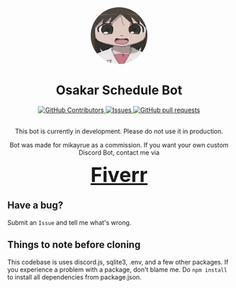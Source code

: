 <div align="center">
    <img src="./image.png" height="128" style="border-radius: 99999px">
</div>
<h1 align="center">Osakar Schedule Bot</h1>
<div align="center">
    <a href="https://github.com/JayNightmare/Saiyan-Senshi-Bot/graphs/contributors">
      <img alt="GitHub Contributors" src="https://img.shields.io/github/contributors/JayNightmare/Saiyan-Senshi-Bot?color=2db94d" />
    </a>
    <a href="https://github.com/JayNightmare/Saiyan-Senshi-Bot/issues">
      <img alt="Issues" src="https://img.shields.io/github/issues/JayNightmare/Saiyan-Senshi-Bot?color=0088ff" />
    </a>
    <a href="https://github.com/JayNightmare/Saiyan-Senshi-Bot/pulls">
      <img alt="GitHub pull requests" src="https://img.shields.io/github/issues-pr/JayNightmare/Saiyan-Senshi-Bot?color=0088ff" />
    </a>
    <br/>
</div>

<div align="center">
  <!-- <div>
    <a href="https://top.gg/bot/1278098225353719869">
      <img src="https://top.gg/api/widget/upvotes/1278098225353719869.svg">
    </a>
    <a href="https://discord.com/application-directory/1278098225353719869">
      <p>Discord App Directory</p>
    </a>
  </div> -->
</div>

<br/>

<div align="center">
    <p>This bot  is currently in development. Please do not use it in production.</p>
    <p>Bot was made for mikayrue as a commission. If you want your own custom Discord Bot, contact me via</p> 
</div>

<div align="center">
    <a href=https://www.fiverr.com/s/bdoQ9mN style="font-size: 45px;  font-weight: bold;">Fiverr</a>
</div>


## Have a bug?
Submit an `Issue` and tell me what's wrong.

## Things to note before cloning
This codebase is uses discord.js, sqlite3, .env, and a few other packages. If you experience a problem with a package, don't blame me. Do `npm install` to install all dependencies from package.json.